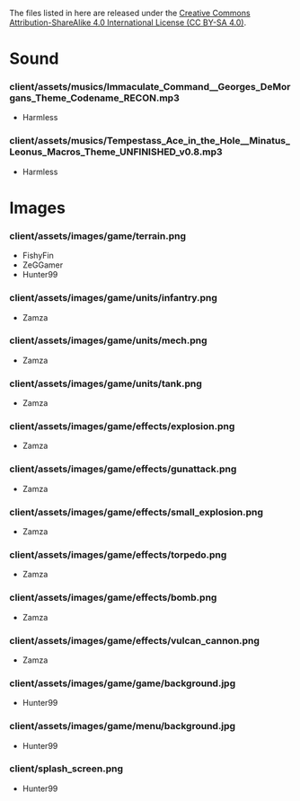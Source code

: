 
The files listed in here are released under the [Creative Commons Attribution-ShareAlike 4.0 International License (CC BY-SA 4.0)](https://creativecommons.org/licenses/by-sa/4.0/).

# Sound
### client/assets/musics/Immaculate_Command__Georges_DeMorgans_Theme_Codename_RECON.mp3
- Harmless

### client/assets/musics/Tempestass_Ace_in_the_Hole__Minatus_Leonus_Macros_Theme_UNFINISHED_v0.8.mp3
- Harmless

# Images
### client/assets/images/game/terrain.png
- FishyFin
- ZeGGamer
- Hunter99

### client/assets/images/game/units/infantry.png
- Zamza

### client/assets/images/game/units/mech.png
- Zamza

### client/assets/images/game/units/tank.png
- Zamza

### client/assets/images/game/effects/explosion.png
- Zamza

### client/assets/images/game/effects/gunattack.png
- Zamza

### client/assets/images/game/effects/small_explosion.png
- Zamza

### client/assets/images/game/effects/torpedo.png
- Zamza

### client/assets/images/game/effects/bomb.png
- Zamza

### client/assets/images/game/effects/vulcan_cannon.png
- Zamza

### client/assets/images/game/game/background.jpg
- Hunter99

### client/assets/images/game/menu/background.jpg
- Hunter99

### client/splash_screen.png
- Hunter99
